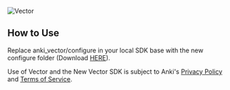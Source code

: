![Vector](https://github.com/anki/vector-python-sdk/blob/master/docs/source/images/vector-sdk-alpha.jpg)

## How to Use
Replace anki_vector/configure in your local SDK base with the new configure folder (Download [HERE](https://github.com/AEP-Vision/New-Vector-SDK/archive/refs/heads/master.zip)).

Use of Vector and the New Vector SDK is subject to Anki's [Privacy Policy](https://anki.bot/policies/privacy-policy) and [Terms of Service](https://anki.bot/policies/terms-of-service).
